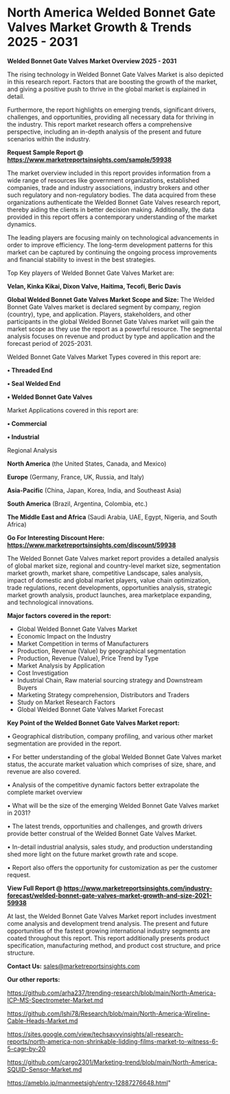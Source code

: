 # North America Welded Bonnet Gate Valves Market Growth & Trends 2025 - 2031

<Strong> Welded Bonnet Gate Valves Market Overview 2025 - 2031</strong>

The rising technology in Welded Bonnet Gate Valves Market is also depicted in this research report. Factors that are boosting the growth of the market, and giving a positive push to thrive in the global market is explained in detail.

Furthermore, the report highlights on emerging trends, significant drivers, challenges, and opportunities, providing all necessary data for thriving in the industry. This report market research offers a comprehensive perspective, including an in-depth analysis of the present and future scenarios within the industry.

<strong>Request Sample Report @ <a href=https://www.marketreportsinsights.com/sample/59938>https://www.marketreportsinsights.com/sample/59938</a></strong>

The market overview included in this report provides information from a wide range of resources like government organizations, established companies, trade and industry associations, industry brokers and other such regulatory and non-regulatory bodies. The data acquired from these organizations authenticate the Welded Bonnet Gate Valves research report, thereby aiding the clients in better decision making. Additionally, the data provided in this report offers a contemporary understanding of the market dynamics.

The leading players are focusing mainly on technological advancements in order to improve efficiency. The long-term development patterns for this market can be captured by continuing the ongoing process improvements and financial stability to invest in the best strategies.

Top Key players of Welded Bonnet Gate Valves Market are:

<strong>Velan, Kinka Kikai, Dixon Valve, Haitima, Tecofi, Beric Davis</strong>

<strong><b>Global Welded Bonnet Gate Valves Market Scope and Size:</b></strong>
The Welded Bonnet Gate Valves market is declared segment by company, region (country), type, and application. Players, stakeholders, and other participants in the global Welded Bonnet Gate Valves market will gain the market scope as they use the report as a powerful resource. The segmental analysis focuses on revenue and product by type and application and the forecast period of 2025-2031.

Welded Bonnet Gate Valves Market Types covered in this report are:

<strong>• Threaded End

• Seal Welded End

• Welded Bonnet Gate Valves</strong>

Market Applications covered in this report are:

<strong>• Commercial

• Industrial</strong> 

Regional Analysis

<strong>North America</strong> (the United States, Canada, and Mexico)

<strong>Europe</strong> (Germany, France, UK, Russia, and Italy)

<strong>Asia-Pacific</strong> (China, Japan, Korea, India, and Southeast Asia)

<strong>South America</strong> (Brazil, Argentina, Colombia, etc.)

<strong>The Middle East and Africa</strong> (Saudi Arabia, UAE, Egypt, Nigeria, and South Africa)

<strong>Go For Interesting Discount Here: <a href=https://www.marketreportsinsights.com/discount/59938>https://www.marketreportsinsights.com/discount/59938</a></strong>

The Welded Bonnet Gate Valves market report provides a detailed analysis of global market size, regional and country-level market size, segmentation market growth, market share, competitive Landscape, sales analysis, impact of domestic and global market players, value chain optimization, trade regulations, recent developments, opportunities analysis, strategic market growth analysis, product launches, area marketplace expanding, and technological innovations.

<strong><b>Major factors covered in the report:</b></strong>
<ul>
  <li>Global Welded Bonnet Gate Valves Market </li>
  <li>Economic Impact on the Industry</li>
  <li>Market Competition in terms of Manufacturers</li>
  <li>Production, Revenue (Value) by geographical segmentation</li>
  <li>Production, Revenue (Value), Price Trend by Type</li>
  <li>Market Analysis by Application</li>
  <li>Cost Investigation</li>
  <li>Industrial Chain, Raw material sourcing strategy and Downstream Buyers</li>
  <li>Marketing Strategy comprehension, Distributors and Traders</li>
  <li>Study on Market Research Factors</li>
  <li>Global Welded Bonnet Gate Valves Market Forecast</li>
</ul>

<strong><b>Key Point of the Welded Bonnet Gate Valves Market report:</b></strong>

• Geographical distribution, company profiling, and various other market segmentation are provided in the report.

• For better understanding of the global Welded Bonnet Gate Valves market status, the accurate market valuation which comprises of size, share, and revenue are also covered.

• Analysis of the competitive dynamic factors better extrapolate the complete market overview

• What will be the size of the emerging Welded Bonnet Gate Valves market in 2031?

• The latest trends, opportunities and challenges, and growth drivers provide better construal of the Welded Bonnet Gate Valves Market.

• In-detail industrial analysis, sales study, and production understanding shed more light on the future market growth rate and scope.

• Report also offers the opportunity for customization as per the customer request.

<strong><b>View Full Report @ <a href=https://www.marketreportsinsights.com/industry-forecast/welded-bonnet-gate-valves-market-growth-and-size-2021-59938>https://www.marketreportsinsights.com/industry-forecast/welded-bonnet-gate-valves-market-growth-and-size-2021-59938</a></b></strong>


At last, the Welded Bonnet Gate Valves Market report includes investment come analysis and development trend analysis. The present and future opportunities of the fastest growing international industry segments are coated throughout this report. This report additionally presents product specification, manufacturing method, and product cost structure, and price structure.

<strong>Contact Us:</strong>
sales@marketreportsinsights.com

<strong>Our other reports:</strong>

<a href=https://github.com/arha237/trending-research/blob/main/North-America-ICP-MS-Spectrometer-Market.md>https://github.com/arha237/trending-research/blob/main/North-America-ICP-MS-Spectrometer-Market.md</a>

<a href=https://github.com/Ishi78/Research/blob/main/North-America-Wireline-Cable-Heads-Market.md>https://github.com/Ishi78/Research/blob/main/North-America-Wireline-Cable-Heads-Market.md</a>

<a href=https://sites.google.com/view/techsavvyinsights/all-research-reports/north-america-non-shrinkable-lidding-films-market-to-witness-6-5-cagr-by-20>https://sites.google.com/view/techsavvyinsights/all-research-reports/north-america-non-shrinkable-lidding-films-market-to-witness-6-5-cagr-by-20</a>

<a href=https://github.com/cargo2301/Marketing-trend/blob/main/North-America-SQUID-Sensor-Market.md>https://github.com/cargo2301/Marketing-trend/blob/main/North-America-SQUID-Sensor-Market.md</a>

<a href=https://ameblo.jp/manmeetsigh/entry-12887276648.html>https://ameblo.jp/manmeetsigh/entry-12887276648.html</a>"
